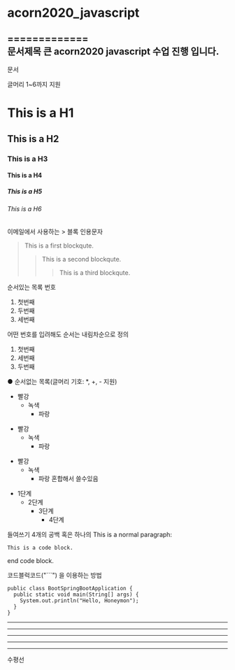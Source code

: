 # acorn2020_javascript
=============  
문서제목 큰
acorn2020 javascript 수업 진행 입니다.
-------------     
문서 

글머리 1~6까지 지원
# This is a H1
## This is a H2
### This is a H3
#### This is a H4
##### This is a H5
###### This is a H6

이메일에서 사용하는 > 블록 인용문자
> This is a first blockqute.
>	> This is a second blockqute.
>	>	> This is a third blockqute.


순서있는 목록 번호
1. 첫번째
2. 두번째
3. 세번째

어떤 번호를 입려해도 순서는 내림차순으로 정의
1. 첫번째
3. 세번째
2. 두번째

● 순서없는 목록(글머리 기호: *, +, - 지원)

* 빨강
  * 녹색
    * 파랑

+ 빨강
  + 녹색
    + 파랑

- 빨강
  - 녹색
    - 파랑
혼합해서 쓸수있음
* 1단계
  - 2단계
    + 3단계
      + 4단계
      
 들여쓰기 4개의 공백 혹은 하나의 
This is a normal paragraph:

    This is a code block.
    
end code block.

코드블럭코드("```") 을 이용하는 방법
```
public class BootSpringBootApplication {
  public static void main(String[] args) {
    System.out.println("Hello, Honeymon");
  }
}
```

* * *

***

*****

- - -

---------------------------------------

수평선
